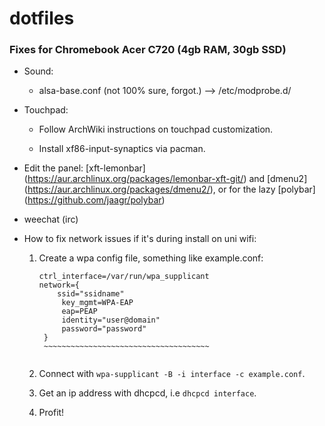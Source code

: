 # dotfiles

### **Fixes for Chromebook Acer C720 (4gb RAM, 30gb SSD)**

 * Sound:
  
    * alsa-base.conf (not 100% sure, forgot.) --> /etc/modprobe.d/
    
  * Touchpad:
  
    * Follow ArchWiki instructions on touchpad customization.
    
    * Install xf86-input-synaptics via pacman.
    
  * Edit the panel: [xft-lemonbar] (https://aur.archlinux.org/packages/lemonbar-xft-git/) and [dmenu2] (https://aur.archlinux.org/packages/dmenu2/), or for the lazy [polybar] (https://github.com/jaagr/polybar)
    
  * weechat (irc)

  * How to fix network issues if it's during install on uni wifi:
      
      1. Create a wpa config file, something like example.conf:
         ~~~~~~~~~~~~~~~~~~~~~~~~~~~~~~~~~~~~~~
         ctrl_interface=/var/run/wpa_supplicant
         network={
             ssid="ssidname"
              key_mgmt=WPA-EAP
              eap=PEAP
              identity="user@domain"
              password="password" 
          }
          ~~~~~~~~~~~~~~~~~~~~~~~~~~~~~~~~~~~~~
          
      2. Connect with `wpa-supplicant -B -i interface -c example.conf`.
      
      3. Get an ip address with dhcpcd, i.e `dhcpcd interface`.
      
      4. Profit!
    
    

